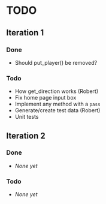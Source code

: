 TODO
====

## Iteration 1

### Done
* Should put\_player() be removed?

### Todo
* How get\_direction works (Robert)
* Fix home page input box
* Implement any method with a `pass`
* Generate/create test data (Robert)
* Unit tests

## Iteration 2

### Done
* *None yet*

### Todo
* *None yet*
